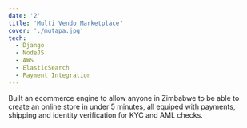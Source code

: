 ```yaml
---
date: '2'
title: 'Multi Vendo Marketplace'
cover: './mutapa.jpg'
tech:
  - Django
  - NodeJS
  - AWS
  - ElasticSearch
  - Payment Integration
---
```


Built an ecommerce engine to allow anyone in Zimbabwe to be able to create an online store in under 5 minutes, all equiped with payments, shipping and identity verification for KYC and AML checks.
